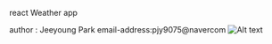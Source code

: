 react Weather app

author : Jeeyoung Park
email-address:pjy9075@navercom
![Alt text](/meImage.png " 리액트로 만든 앱")